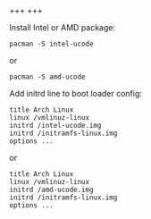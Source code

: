 +++
+++

Install Intel or AMD package:

    pacman -S intel-ucode

or

    pacman -S amd-ucode


Add initrd line to boot loader config:

    title Arch Linux
    linux /vmlinuz-linux
    initrd /intel-ucode.img
    initrd /initramfs-linux.img
    options ...

or 

    title Arch Linux
    linux /vmlinuz-linux
    initrd /amd-ucode.img
    initrd /initramfs-linux.img
    options ...
